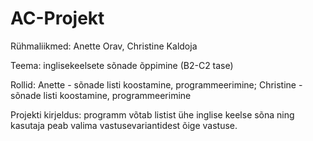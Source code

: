 # AC-Projekt
Rühmaliikmed: Anette Orav, Christine Kaldoja

Teema: inglisekeelsete sõnade õppimine (B2-C2 tase) 

Rollid: Anette - sõnade listi koostamine, programmeerimine;
        Christine - sõnade listi koostamine, programmeerimine

Projekti kirjeldus: programm võtab listist ühe inglise keelse sõna ning kasutaja peab valima vastusevariantidest õige vastuse.
